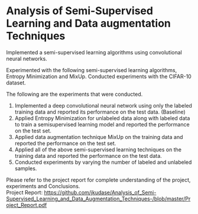 # Analysis of Semi-Supervised Learning and Data augmentation Techniques 

Implemented a semi-supervised learning algorithms using convolutional neural networks. 

Experimented with the following semi-supervised learning algorithms, Entropy Minimization and MixUp. Conducted experiments with the CIFAR-10 dataset.

The following are the experiments that were conducted.
1) Implemented a deep convolutional neural network using only the labeled training data and reported its performance on the test data. (Baseline) 
2) Applied Entropy Minimization for unlabeled data along with labeled data to train a semisupervised learning model and reported the performance on the test set. 
3) Applied data augmentation technique MixUp on the training data and reported the performance on the test set. 
4) Applied all of the above semi-supervised learning techniques on the training data and reported the performance on the test data. 
5) Conducted experiments by varying the number of labeled and unlabeled samples.

Please refer to the project report for complete understanding of the project, experiments and Conclusions.<br>
Project Report: https://github.com/jkudase/Analysis_of_Semi-Supervised_Learning_and_Data_Augmentation_Techniques-/blob/master/Project_Report.pdf
